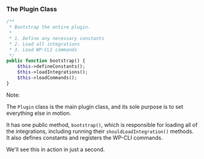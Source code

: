 ### The Plugin Class

```php
/**
 * Bootstrap the entire plugin.
 *
 * 1. Define any necessary constants
 * 2. Load all integrations
 * 3. Load WP-CLI commands
 */
public function bootstrap() {
    $this->defineConstants();
    $this->loadIntegrations();
    $this->loadCommands();
}
```

Note:

The `Plugin` class is the main plugin class, and its sole purpose is to set everything else in motion.

It has one public method, `bootstrap()`, which is responsible for loading all of the integrations, including running their `shouldLoadIntegration()` methods. It also defines constants and registers the WP-CLI commands.

We'll see this in action in just a second.
